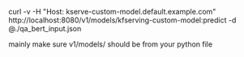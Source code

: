 
curl -v -H "Host: kserve-custom-model.default.example.com" http://localhost:8080/v1/models/kfserving-custom-model:predict  -d @./qa_bert_input.json

mainly make sure v1/models/<model-name> should be from your python file
